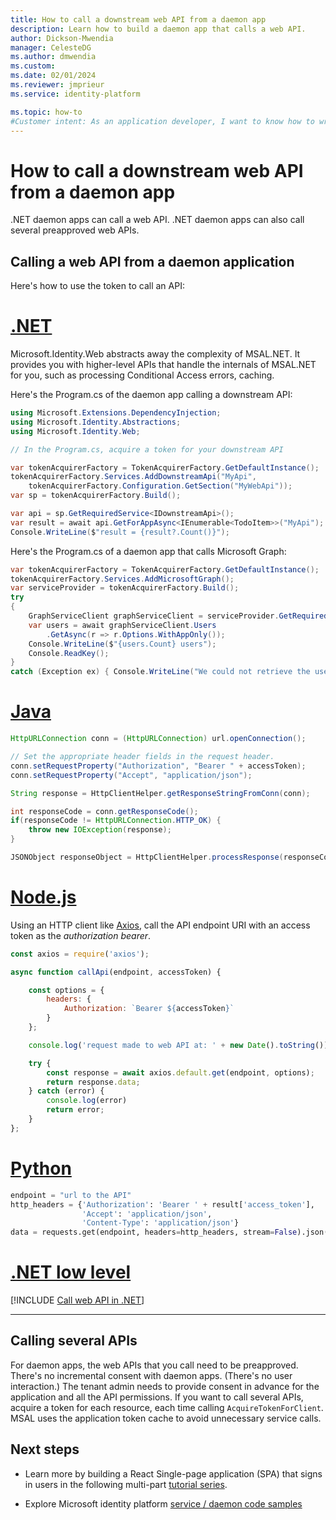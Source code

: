 ```yaml
---
title: How to call a downstream web API from a daemon app
description: Learn how to build a daemon app that calls a web API.
author: Dickson-Mwendia
manager: CelesteDG
ms.author: dmwendia
ms.custom: 
ms.date: 02/01/2024
ms.reviewer: jmprieur
ms.service: identity-platform

ms.topic: how-to
#Customer intent: As an application developer, I want to know how to write a daemon app that can call web APIs by using the Microsoft identity platform.
---
```


# How to call a downstream web API from a daemon app

.NET daemon apps can call a web API. .NET daemon apps can also call several preapproved web APIs.

## Calling a web API from a daemon application

Here's how to use the token to call an API:

# [.NET](#tab/idweb)

Microsoft.Identity.Web abstracts away the complexity of MSAL.NET. It provides you with higher-level APIs that handle the internals of MSAL.NET for you, such as processing Conditional Access errors, caching.

Here's the Program.cs of the daemon app calling a downstream API:

```csharp
using Microsoft.Extensions.DependencyInjection;
using Microsoft.Identity.Abstractions;
using Microsoft.Identity.Web;

// In the Program.cs, acquire a token for your downstream API

var tokenAcquirerFactory = TokenAcquirerFactory.GetDefaultInstance();
tokenAcquirerFactory.Services.AddDownstreamApi("MyApi",
    tokenAcquirerFactory.Configuration.GetSection("MyWebApi"));
var sp = tokenAcquirerFactory.Build();

var api = sp.GetRequiredService<IDownstreamApi>();
var result = await api.GetForAppAsync<IEnumerable<TodoItem>>("MyApi");
Console.WriteLine($"result = {result?.Count()}");
```

Here's the Program.cs of a daemon app that calls Microsoft Graph:

```csharp
var tokenAcquirerFactory = TokenAcquirerFactory.GetDefaultInstance();
tokenAcquirerFactory.Services.AddMicrosoftGraph();
var serviceProvider = tokenAcquirerFactory.Build();
try
{
    GraphServiceClient graphServiceClient = serviceProvider.GetRequiredService<GraphServiceClient>();
    var users = await graphServiceClient.Users
        .GetAsync(r => r.Options.WithAppOnly());
    Console.WriteLine($"{users.Count} users");
    Console.ReadKey();
}
catch (Exception ex) { Console.WriteLine("We could not retrieve the user's list: " + $"{ex}"); }
```

# [Java](#tab/java)

```Java
HttpURLConnection conn = (HttpURLConnection) url.openConnection();

// Set the appropriate header fields in the request header.
conn.setRequestProperty("Authorization", "Bearer " + accessToken);
conn.setRequestProperty("Accept", "application/json");

String response = HttpClientHelper.getResponseStringFromConn(conn);

int responseCode = conn.getResponseCode();
if(responseCode != HttpURLConnection.HTTP_OK) {
    throw new IOException(response);
}

JSONObject responseObject = HttpClientHelper.processResponse(responseCode, response);
```

# [Node.js](#tab/nodejs)

Using an HTTP client like [Axios](https://www.npmjs.com/package/axios), call the API endpoint URI with an access token as the *authorization bearer*.

```JavaScript
const axios = require('axios');

async function callApi(endpoint, accessToken) {

    const options = {
        headers: {
            Authorization: `Bearer ${accessToken}`
        }
    };

    console.log('request made to web API at: ' + new Date().toString());

    try {
        const response = await axios.default.get(endpoint, options);
        return response.data;
    } catch (error) {
        console.log(error)
        return error;
    }
};
```

# [Python](#tab/python)

```Python
endpoint = "url to the API"
http_headers = {'Authorization': 'Bearer ' + result['access_token'],
                'Accept': 'application/json',
                'Content-Type': 'application/json'}
data = requests.get(endpoint, headers=http_headers, stream=False).json()
```

# [.NET low level](#tab/dotnet)

[!INCLUDE [Call web API in .NET](./includes/scenarios/scenarios-call-apis-dotnet.md)]

---

## Calling several APIs

For daemon apps, the web APIs that you call need to be preapproved. There's no incremental consent with daemon apps. (There's no user interaction.) The tenant admin needs to provide consent in advance for the application and all the API permissions. If you want to call several APIs, acquire a token for each resource, each time calling `AcquireTokenForClient`. MSAL uses the application token cache to avoid unnecessary service calls.

## Next steps

- Learn more by building a React Single-page application (SPA) that signs in users in the following multi-part [tutorial series](tutorial-single-page-app-react-register-app.md).

- Explore Microsoft identity platform [service / daemon  code samples](sample-v2-code.md) 